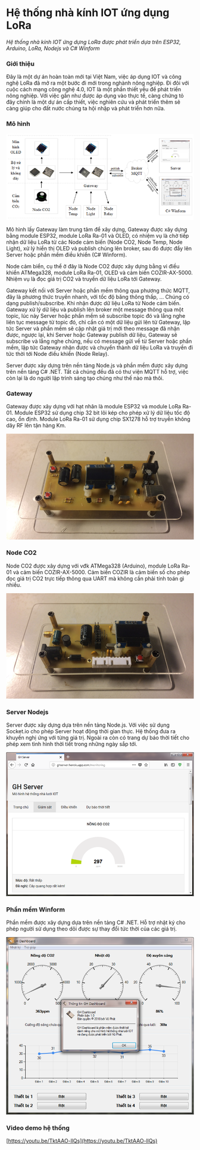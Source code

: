 # Hệ thống nhà kính IOT ứng dụng LoRa
*Hệ thống nhà kính IOT ứng dựng LoRa được phát triển dựa trên ESP32, Arduino, LoRa, Nodejs và C# Winform*

### Giới thiệu
Đây là một dự án hoàn toàn mới tại Việt Nam, việc áp dụng IOT và công nghệ LoRa đã mở ra một bước đi mới trong nghành nông nghiệp. Đi đôi với cuộc cách mạng công nghệ 4.0, IOT là một phần thiết yếu để phát triển nông nghiệp. Với việc gần như được áp dụng vào thực tế, càng chứng tỏ đây chính là một dự án cấp thiết, việc nghiên cứu và phát triển thêm sẽ càng giúp cho đất nước chúng ta hội nhập và phát triển hơn nữa.

### Mô hình

![Hệ thống nhà kính IOT ứng dụng LoRa](images/image-01.png)

Mô hình lấy Gateway làm trung tâm để xây dựng, Gateway được xây dựng bằng module ESP32, module LoRa Ra-01 và OLED, có nhiệm vụ là chờ tiếp nhận dữ liệu LoRa từ các Node cảm biến (Node CO2, Node Temp, Node Light), xử lý hiển thị OLED và publish chúng lên broker, sau đó được đẩy lên Server hoặc phần mềm điều khiển (C# Winform).

Node cảm biển, cụ thể ở đây là Node CO2 được xây dựng bằng vi điều khiển ATMega328, module LoRa Ra-01, OLED và cảm biến COZIR-AX-5000. Nhiệm vụ là đọc giá trị CO2 và truyền dữ liệu LoRa tới Gateway.

Gateway kết nối với Server hoặc phần mềm thông qua phương thức MQTT, đây là phương thức truyền nhanh, với tốc độ băng thông thấp, … Chúng có dạng publish/subscribe. Khi nhận được dữ liệu LoRa từ Node cảm biến. Gateway xử lý dữ liệu và publish lên broker một message thông qua một topic, lúc này Server hoặc phần mềm sẽ subscribe topic đó và lắng nghe liên tục message từ topic đó, chỉ cần có một dữ liệu gửi lên từ Gateway, lập tức Server và phần mềm sẽ cập nhật giá trị mới theo message đã nhận được, ngược lại, khi Server hoặc Gateway publish dữ liệu, Gateway sẽ subscribe và lắng nghe chúng, nếu có message gửi về từ Server hoặc phần mềm, lập tức Gateway nhận được và chuyển thành dữ liệu LoRa và truyền đi tức thời tới Node điều khiển (Node Relay).

Server được xây dựng trên nền tảng Node.js và phần mềm được xây dựng trên nền tảng C# .NET. Tất cả chúng đều đã có thư viện MQTT hỗ trợ, việc còn lại là do người lập trình sáng tạo chúng như thế nào mà thôi.

### Gateway

Gateway được xây dựng với hạt nhân là module ESP32 và module LoRa Ra-01. Module ESP32 sử dụng chip 32 bit lõi kép cho phép xử lý dữ liệu tốc độ cao, ổn định. Module LoRa Ra-01 sử dụng chip SX1278 hỗ trợ truyền không dây RF lên tận hàng Km.

![Hệ thống nhà kính IOT ứng dụng LoRa](images/image-02.jpg)

### Node CO2

Node CO2 được xây dựng với vđk ATMega328 (Arduino), module LoRa Ra-01 và cảm biến COZIR-AX-5000. Cảm biến COZIR là cảm biến số cho phép đọc giá trị CO2 trực tiếp thông qua UART mà không cần phải tính toán gì nhiều.

![Hệ thống nhà kính IOT ứng dụng LoRa](images/image-03.jpg)

### Server Nodejs

Server được xây dựng dựa trên nền tảng Node.js. Với việc sử dụng Socket.io cho phép Server hoạt động thời gian thực. Hệ thống đưa ra khuyến nghị ứng với từng giá trị. Ngoài ra còn có trang dự báo thời tiết cho phép xem tình hình thời tiết trong những ngày sắp tới.

![Hệ thống nhà kính IOT ứng dụng LoRa](images/image-04.png)

### Phần mềm Winform

Phần mềm được xây dựng dựa trên nền tảng C# .NET. Hỗ trợ nhật ký cho phép người sử dụng theo dõi được sự thay đổi tức thời của các giá trị.

![Hệ thống nhà kính IOT ứng dụng LoRa](images/image-05.png)

### Video demo hệ thống

[https://youtu.be/TktAAO-llQs](https://youtu.be/TktAAO-llQs)
